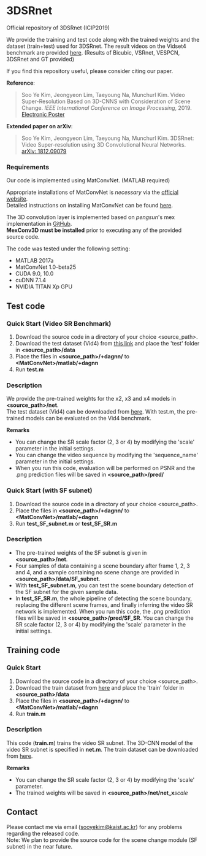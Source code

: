 # 3DSRnet
Official repository of 3DSRnet (ICIP2019)

We provide the training and test code along with the trained weights and the dataset (train+test) used for 3DSRnet. The result videos on the Vidset4 benchmark are provided [here](https://drive.google.com/file/d/1O1nALy-5nkaig9euDciwL8E7iGluJyg3/view?usp=sharing). (Results of Bicubic, VSRnet, VESPCN, 3DSRnet and GT provided)   

If you find this repository useful, please consider citing our paper.

**Reference**:  
> Soo Ye Kim, Jeongyeon Lim, Taeyoung Na, Munchurl Kim. Video Super-Resolution Based on 3D-CNNS with Consideration of Scene Change.
*IEEE International Conference on Image Processing*, 2019. [Electronic Poster](https://drive.google.com/file/d/1LOHJ4bgNXMiskeXNVUra3tR0ijaPhRwb/view?usp=sharing)

**Extended paper on arXiv**:
> Soo Ye Kim, Jeongyeon Lim, Taeyoung Na, Munchurl Kim. 3DSRnet: Video Super-resolution using 3D Convolutional Neural Networks.
[arXiv: 1812.09079](https://arxiv.org/abs/1812.09079)

### Requirements
Our code is implemented using MatConvNet. (MATLAB required)

Appropriate installations of MatConvNet is *necessary* via the [official website](http://www.vlfeat.org/matconvnet/).  
Detailed instructions on installing MatConvNet can be found [here](http://www.vlfeat.org/matconvnet/install/).

The 3D convolution layer is implemented based on *pengsun*'s mex implementation in [GitHub](https://github.com/pengsun/MexConv3D).  
**MexConv3D must be installed** prior to executing any of the provided source code.

The code was tested under the following setting:  
* MATLAB 2017a  
* MatConvNet 1.0-beta25  
* CUDA 9.0, 10.0  
* cuDNN 7.1.4  
* NVIDIA TITAN Xp GPU

## Test code
### Quick Start (Video SR Benchmark)
1. Download the source code in a directory of your choice \<source_path\>.
2. Download the test dataset (Vid4) from [this link](https://drive.google.com/file/d/16_rbLVFPObQc275yVeaM_Rg1TqvVa4CB) and place the 'test' folder in **\<source_path\>/data**
3. Place the files in **\<source_path\>/+dagnn/** to **\<MatConvNet\>/matlab/+dagnn**
4. Run **test.m**

### Description
We provide the pre-trained weights for the x2, x3 and x4 models in **\<source_path\>/net**.  
The test dataset (Vid4) can be downloaded from [here](https://drive.google.com/file/d/16_rbLVFPObQc275yVeaM_Rg1TqvVa4CB).
With test.m, the pre-trained models can be evaluated on the Vid4 benchmark.

**Remarks**
- You can change the SR scale factor (2, 3 or 4) by modifying the 'scale' parameter in the initial settings.
- You can change the video sequence by modifying the 'sequence_name' parameter in the initial settings.
- When you run this code, evaluation will be performed on PSNR and the .png prediction files will be saved in **\<source_path\>/pred/**

### Quick Start (with SF subnet)
1. Download the source code in a directory of your choice \<source_path\>.
2. Place the files in **\<source_path\>/+dagnn/** to **\<MatConvNet\>/matlab/+dagnn**
3. Run **test_SF_subnet.m** or **test_SF_SR.m**

### Description
- The pre-trained weights of the SF subnet is given in **\<source_path\>/net**.  
- Four samples of data containing a scene boundary after frame 1, 2, 3 and 4, and a sample containing no scene change are provided in **\<source_path\>/data/SF_subnet**.
- With **test_SF_subnet.m**, you can test the scene boundary detection of the SF subnet for the given sample data.  
- In **test_SF_SR.m**, the whole pipeline of detecting the scene boundary, replacing the different scene frames, and finally inferring the video SR network is implemented. When you run this code, the .png prediction files will be saved in **\<source_path\>/pred/SF_SR**. You can change the SR scale factor (2, 3 or 4) by modifying the 'scale' parameter in the initial settings.

## Training code
### Quick Start
1. Download the source code in a directory of your choice \<source_path\>.
2. Download the train dataset from [here](https://drive.google.com/file/d/1Lav83JHZCNYInNbpf70CvTgDdBvCalhm) and place the 'train' folder in **\<source_path\>/data**
3. Place the files in **\<source_path\>/+dagnn/** to **\<MatConvNet\>/matlab/+dagnn**
4. Run **train.m**

### Description
This code (**train.m**) trains the video SR subnet. The 3D-CNN model of the video SR subnet is specified in **net.m**.
The train dataset can be downloaded from [here](https://drive.google.com/file/d/1Lav83JHZCNYInNbpf70CvTgDdBvCalhm).  

**Remarks**
- You can change the SR scale factor (2, 3 or 4) by modifying the 'scale' parameter.
- The trained weights will be saved in **\<source_path\>/net/net_x***scale*

## Contact
Please contact me via email (sooyekim@kaist.ac.kr) for any problems regarding the released code.  
Note: We plan to provide the source code for the scene change module (SF subnet) in the near future.
